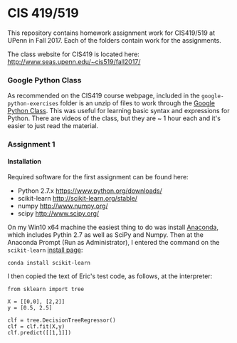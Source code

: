 # CIS 419/519

This repository contains homework assignment work for CIS419/519 at UPenn in Fall 2017.  Each of the folders contain work for the assignments.  

The class website for CIS419 is located here: <http://www.seas.upenn.edu/~cis519/fall2017/>

### Google Python Class

As recommended on the CIS419 course webpage, included in the `google-python-exercises` folder is an unzip of files to work through the [Google Python Class](https://developers.google.com/edu/python/).  This was useful for learning basic syntax and expressions for Python. There are videos of the class, but they are ~ 1 hour each and it's easier to just read the material.

### Assignment 1

#### Installation

Required software for the first assignment can be found here:

- Python 2.7.x <https://www.python.org/downloads/>
- scikit-learn <http://scikit-learn.org/stable/>
- numpy <http://www.numpy.org/>
- scipy <http://www.scipy.org/>

On my Win10 x64 machine the easiest thing to do was install [Anaconda](https://www.anaconda.com/distribution/), which includes Pythin 2.7 as well as SciPy and Numpy.  Then at the Anaconda Prompt (Run as Administrator), I entered the command on the `scikit-learn` [install page](http://scikit-learn.org/stable/install.html): 

```
conda install scikit-learn
```

I then copied the text of Eric's test code, as follows, at the interpreter:

```
from sklearn import tree

X = [[0,0], [2,2]]
y = [0.5, 2.5]

clf = tree.DecisionTreeRegressor()
clf = clf.fit(X,y)
clf.predict([[1,1]])
``` 
